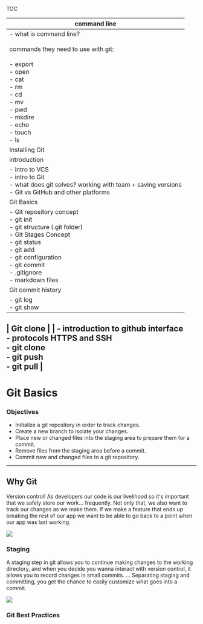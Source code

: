 TOC 

| command line                                                                                                                                                                                                                                                               |
| -------------------------------------------------------------------------------------------------------------------------------------------------------------------------------------------------------------------------------------------------------------------------- |
| - what is command line? <br><br>commands they need to use with git:<br><br>- export <br>- open <br>- cat <br>- rm <br>- cd <br>- mv<br>- pwd<br>- mkdire<br>- echo<br>- touch <br>- ls                                                                                     |
| Installing Git                                                                                                                                                                                                                                                             |
| introduction                                                                                                                                                                                                                                                               |
| - intro to VCS<br>- intro to Git <br>- what does git solves? working with team + saving versions<br>- Git vs GitHub and other platforms                                                                                                                                    |
| Git Basics                                                                                                                                                                                                                                                                 |
| - Git repository concept<br>- git init <br>- git structure (.git folder)<br>- Git Stages Concept<br>- git status<br>- git add <br>- git configuration<br>- git commit <br>- .gitignore<br>- markdown files                                                                 |
| Git commit history                                                                                                                                                                                                                                                         |
| - git log <br>- git show                                                                                                                                                                                                                                                   |

| Git clone                                                                                                                                                                                                                                                                  |
| - introduction to github interface<br>- protocols HTTPS and SSH<br>- git clone <br>- git push<br>- git pull                                                                                                                                                                |
-----
# Git Basics

### Objectives
- Initialize a git repository in order to track changes.
- Create a new branch to isolate your changes.
- Place new or changed files into the staging area to prepare them for a commit.
- Remove files from the staging area before a commit.
- Commit new and changed files to a git repository.
----

## Why Git
Version control! As developers our code is our livelihood so it's important that we safely store our work... frequently. Not only that, we also want to track our changes as we make them. If we make a feature that ends up breaking the rest of our app we want to be able to go back to a point when our app was last working.

![](https://paper-attachments.dropbox.com/s_0D83677DA2361FF06005508CF783B770B0850A1F7D5189177C2769198E3AE90A_1622061898654_fork.png)



### Staging 
A staging step in git allows you to continue making changes to the working directory, and when you decide you wanna interact with version control, it allows you to record changes in small commits. ... Separating staging and committing, you get the chance to easily customize what goes into a commit.

![](https://uc2d491ec0a8a1c333f6a6d728c0.previews.dropboxusercontent.com/p/thumb/ABSZ74Mdg8XU4GhxbaleqI-t0MxKGKsOSDjEMV8u6CfEUqbdXC5-ksFjRpz1-N_RuIPtzedBqDKNNiHYmbtEYwxHUCCJfW3vCBDIJWEx0EjIpBtAMyRIZRCLAQRozWpbJpY1kuvWIzJD01x0Puaif4crIyDblddj64yK6UHeub5JzFo6m57vYwR4Dxj9BVH96j7POvnpMbKzkbGBhCR-8eyrRcr_ukRT09hrFaRShL1IVHwhV67LRaaTmoyLyaJWMvidg3dphk4rcCtDuce-KIox3GEdElnWND1v0EAakWSswnJNd_4CqZ1WnS062p0P_pe_sYZex6m9hc1hw_fZs5en9VySRVDPq0JiB-KZxf5WDKEFyUxtTTNsRd0iVIbpNZ5ZuHsLLXfkM_vNlK3gqm6dI95X6HKnfZY8ljWukNGZqrbquTfBvF-9S2m0CVSMLlvpEF6SVX1vjxd_-9VbN4SpYQQ3m2ji3Z5QZX-GbK8I__iG7RmqRah_PHw4dqogtmUNyZ4-q6yLRUYKAdY5EWYJb_PWDj28HIYOnJ_ZhupFWdRwRfVzNBmsIQBrJZxGzEkhLdlEdjrhR7KweithWrskOgoijnD_DiiYiANSDCrnKg/p.jpeg)



### Git Best Practices





